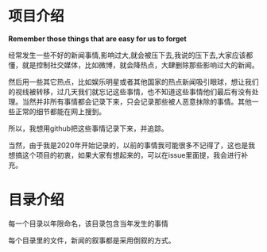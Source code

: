# 项目介绍

**Remember those things that are easy for us to forget**

经常发生一些不好的新闻事情,影响过大,就会被压下去,我说的压下去,大家应该都懂，就是控制社交媒体，比如微博，就会降热点，大肆删除那些影响过大的新闻。

然后用一些其它热点，比如娱乐明星或者其他国家的热点新闻吸引眼球，想让我们的视线被转移，过几天我们就忘记这些事情，也不知道这些事情他们最后有没有处理。当然并非所有事情都会记录下来，只会记录那些被人恶意抹除的事情。其他一些正常的细节都能在网上搜到。

所以，我想用github把这些事情记录下来，并追踪。

当然，由于我是2020年开始记录的，以前的事情我可能很多不记得了，这也是我想搞这个项目的初衷，如果大家有想起来的，可以在issue里面提，我会进行补充。

# 目录介绍

每一个目录以年限命名，该目录包含当年发生的事情

每个目录里的文件，新闻的叙事都是采用倒叙的方式。

